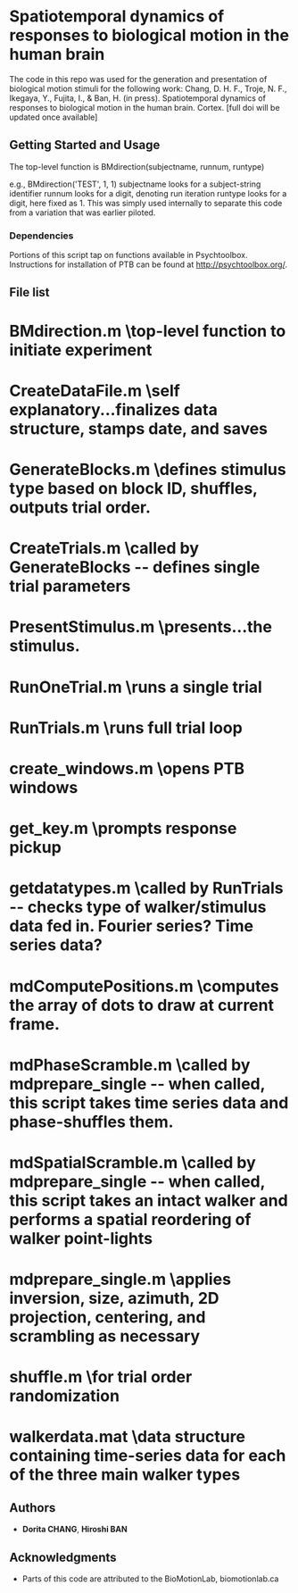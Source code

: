 # Spatiotemporal dynamics of responses to biological motion in the human brain

The code in this repo was used for the generation and presentation of biological motion stimuli for the following work:
Chang, D. H. F., Troje, N. F., Ikegaya, Y., Fujita, I., & Ban, H. (in press).  Spatiotemporal dynamics of responses to biological motion in the human brain.  Cortex. [full doi will be updated once available]


## Getting Started and Usage

The top-level function is BMdirection(subjectname, runnum, runtype)

e.g., BMdirection('TEST', 1, 1)
subjectname looks for a subject-string identifier
runnum looks for a digit, denoting run iteration
runtype looks for a digit, here fixed as 1.  This was simply used
internally to separate this code from a variation that was earlier
piloted.


### Dependencies

Portions of this script tap on functions available in Psychtoolbox.  Instructions for installation of PTB can be found at http://psychtoolbox.org/.


## File list
# BMdirection.m                 \\top-level function to initiate experiment
# CreateDataFile.m              \\self explanatory...finalizes data structure, stamps date, and saves                                      
# GenerateBlocks.m              \\defines stimulus type based on block ID, shuffles, outputs trial order.
# CreateTrials.m		\\called by GenerateBlocks -- defines single trial parameters
# PresentStimulus.m         	\\presents...the stimulus.
# RunOneTrial.m                 \\runs a single trial    
# RunTrials.m                   \\runs full trial loop             
# create_windows.m              \\opens PTB windows                	
# get_key.m                     \\prompts response pickup                                 
# getdatatypes.m                \\called by RunTrials -- checks type of walker/stimulus data fed in.  Fourier series?  Time series data?
# mdComputePositions.m          \computes the array of dots to draw at current frame.
# mdPhaseScramble.m             \\called by mdprepare_single -- when called, this script takes time series data and phase-shuffles them.
# mdSpatialScramble.m           \\called by mdprepare_single -- when called, this script takes an intact walker and performs a spatial reordering of walker point-lights
# mdprepare_single.m            \\applies inversion, size, azimuth, 2D projection, centering, and scrambling as necessary               
# shuffle.m                     \\for trial order randomization
# walkerdata.mat       		\\data structure containing time-series data for each of the three main walker types



## Authors

* **Dorita CHANG**, **Hiroshi BAN**


## Acknowledgments

* Parts of this code are attributed to the BioMotionLab, biomotionlab.ca
